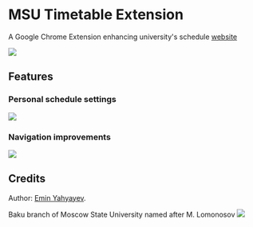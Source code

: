 MSU Timetable Extension
=======================

A Google Chrome Extension enhancing university's schedule <a href="http://timetable.msu.az">website</a>

<a href="https://chrome.google.com/webstore/detail/msu-timetable/eabokdoanlaacdmpmbhhcjkdcdaeeffc">
    <img src="https://raw.github.com/ewintory/msu-timetable-extension/master/screenshots/chrome-store-badge.png"/>
</a>

Features
--------

### Personal schedule settings
<img src="https://raw.github.com/ewintory/msu-timetable-extension/master/screenshots/scr-1.png"/>

### Navigation improvements
<img src="https://raw.github.com/ewintory/msu-timetable-extension/master/screenshots/scr-2.png"/>

Credits
-------

Author: [Emin Yahyayev](https://github.com/ewintory).

Baku branch of Moscow State University named after M. Lomonosov
<img src="https://raw.github.com/ewintory/msu-timetable-extension/master/screenshots/msu-logo.jpg"/>